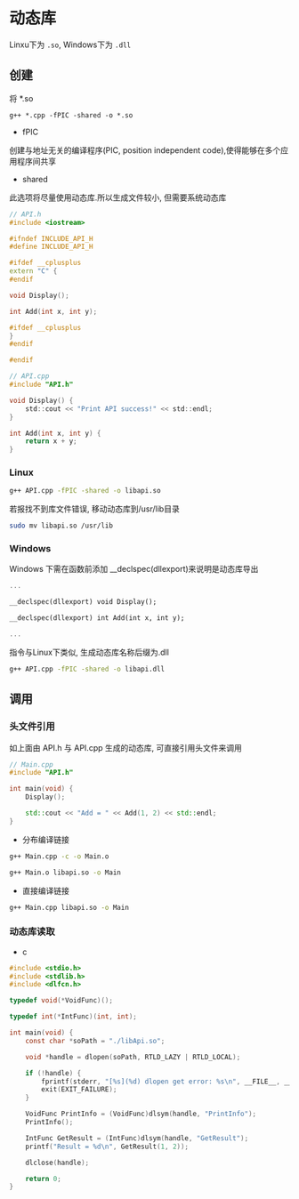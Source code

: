 <!--
 * @Brief        : 
 * @Author       : dmjcb
 * @Date         : 2023-02-28 22:32:19
 * @LastEditors  : dmjcb@outlook.com
 * @LastEditTime : 2024-09-23 00:16:45
-->

# 动态库

Linxu下为 `.so`, Windows下为 `.dll`

## 创建

将 *.so

```shell
g++ *.cpp -fPIC -shared -o *.so
```

- fPIC

创建与地址无关的编译程序(PIC, position independent code),使得能够在多个应用程序间共享

- shared

此选项将尽量使用动态库.所以生成文件较小, 但需要系统动态库


```c++
// API.h
#include <iostream>

#ifndef INCLUDE_API_H
#define INCLUDE_API_H

#ifdef __cplusplus
extern "C" {
#endif

void Display();

int Add(int x, int y);

#ifdef __cplusplus
}
#endif

#endif
```

```c
// API.cpp
#include "API.h"

void Display() {
    std::cout << "Print API success!" << std::endl;
}

int Add(int x, int y) {
    return x + y;
}
```

### Linux

```sh
g++ API.cpp -fPIC -shared -o libapi.so
```

若报找不到库文件错误, 移动动态库到/usr/lib目录

```sh
sudo mv libapi.so /usr/lib
```

### Windows

Windows 下需在函数前添加 \_\_declspec(dllexport)来说明是动态库导出

```c++
...

__declspec(dllexport) void Display();

__declspec(dllexport) int Add(int x, int y);

...
```

指令与Linux下类似, 生成动态库名称后缀为.dll

```sh
g++ API.cpp -fPIC -shared -o libapi.dll
```

## 调用

### 头文件引用

如上面由 API.h 与 API.cpp 生成的动态库, 可直接引用头文件来调用

```c++
// Main.cpp
#include "API.h"

int main(void) {
    Display();

    std::cout << "Add = " << Add(1, 2) << std::endl;
}
```

- 分布编译链接

```sh
g++ Main.cpp -c -o Main.o

g++ Main.o libapi.so -o Main
```

- 直接编译链接

```sh
g++ Main.cpp libapi.so -o Main
```

### 动态库读取

- c

```c
#include <stdio.h>
#include <stdlib.h>
#include <dlfcn.h>

typedef void(*VoidFunc)();

typedef int(*IntFunc)(int, int);

int main(void) {
    const char *soPath = "./libApi.so";

    void *handle = dlopen(soPath, RTLD_LAZY | RTLD_LOCAL);

    if (!handle) {
        fprintf(stderr, "[%s](%d) dlopen get error: %s\n", __FILE__, __LINE__, dlerror());
        exit(EXIT_FAILURE);
    }

    VoidFunc PrintInfo = (VoidFunc)dlsym(handle, "PrintInfo");
    PrintInfo();

    IntFunc GetResult = (IntFunc)dlsym(handle, "GetResult");
    printf("Result = %d\n", GetResult(1, 2));

    dlclose(handle);

    return 0;
}
```
